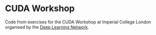 CUDA Workshop
=============

Code from exercises for the CUDA Workshop at Imperial College London organised by the [Deep Learning Network](http://dlnetwork.org).
